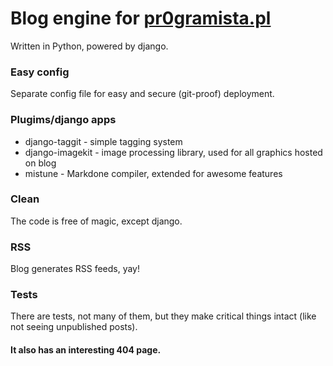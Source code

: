 # Blog engine for [pr0gramista.pl](https://pr0gramista.pl)
Written in Python, powered by django.

### Easy config
Separate config file for easy and secure (git-proof) deployment.

### Plugims/django apps
- django-taggit - simple tagging system
- django-imagekit - image processing library, used for all graphics hosted on blog
- mistune - Markdone compiler, extended for awesome features

### Clean
The code is free of magic, except django.

### RSS
Blog generates RSS feeds, yay!

### Tests
There are tests, not many of them, but they make critical things intact (like not seeing unpublished posts).

#### It also has an interesting 404 page.
